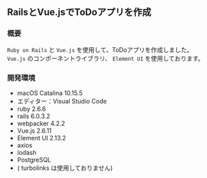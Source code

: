 ## RailsとVue.jsでToDoアプリを作成

### 概要

`Ruby on Rails` と `Vue.js` を使用して、ToDoアプリを作成しました。  
`Vue.js` のコンポーネントライブラリ、 `Element UI` を使用しております。  


### 開発環境

- macOS Catalina 10.15.5
- エディター：Visual Studio Code
- ruby 2.6.6
- rails 6.0.3.2
- webpacker 4.2.2
- Vue.js 2.6.11
- Element UI 2.13.2
- axios
- lodash
- PostgreSQL
- ( turbolinks は使用しておりません)
